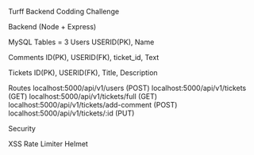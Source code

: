 Turff Backend Codding Challenge

Backend (Node + Express)

MySQL Tables = 3
Users
USERID(PK), Name

Comments 
ID(PK), USERID(FK), ticket_id, Text

Tickets
ID(PK), USERID(FK), Title, Description

Routes
localhost:5000/api/v1/users (POST)
localhost:5000/api/v1/tickets (GET)
localhost:5000/api/v1/tickets/full (GET)
localhost:5000/api/v1/tickets/add-comment (POST)
localhost:5000/api/v1/tickets/:id (PUT)


Security

XSS
Rate Limiter
Helmet






